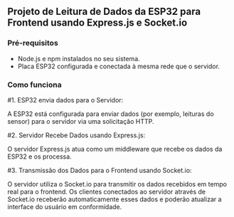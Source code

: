 ## Projeto de Leitura de Dados da ESP32 para Frontend usando Express.js e Socket.io

### Pré-requisitos

- Node.js e npm instalados no seu sistema.
- Placa ESP32 configurada e conectada à mesma rede que o servidor.

### Como funciona

#1. ESP32 envia dados para o Servidor:

A ESP32 está configurada para enviar dados (por exemplo, leituras do sensor) para o servidor via uma solicitação HTTP.

#2. Servidor Recebe Dados usando Express.js:

O servidor Express.js atua como um middleware que recebe os dados da ESP32 e os processa.

#3. Transmissão dos Dados para o Frontend usando Socket.io:

O servidor utiliza o Socket.io para transmitir os dados recebidos em tempo real para o frontend. Os clientes conectados ao servidor através de Socket.io receberão automaticamente esses dados e poderão atualizar a interface do usuário em conformidade.


